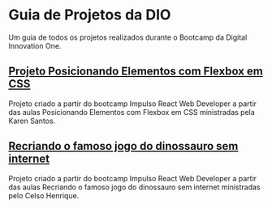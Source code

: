 # Guia de Projetos da DIO

Um guia de todos os projetos realizados durante o Bootcamp da Digital Innovation One.

## [Projeto Posicionando Elementos com Flexbox em CSS](https://github.com/iaarkz/projeto-dio-css-flexbox)
Projeto criado a partir do bootcamp Impulso React Web Developer a partir das aulas Posicionando Elementos com Flexbox em CSS ministradas pela Karen Santos.

## [Recriando o famoso jogo do dinossauro sem internet](https://github.com/iaarkz/dio-dino-game)
Projeto criado a partir do bootcamp Impulso React Web Developer a partir das aulas Recriando o famoso jogo do dinossauro sem internet ministradas pelo Celso Henrique.
